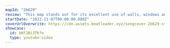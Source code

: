 ```yaml
---
mapId: "2b629"
review: "This map stands out for its excellent use of walls, windows and beautiful chroma lights that really shine in this custom Billie environment! The accessible lowers have engaging patterns and are tons of fun as well!"
startDate: "2022-11-07T00:00:00.000Z"
coverUrlOverwrite: https://cdn.assets.beatleader.xyz/songcover-2b629-stars.jpg
showcase:
  id: bNf2Bi3TKfo
  type: youtube-video
---
```

